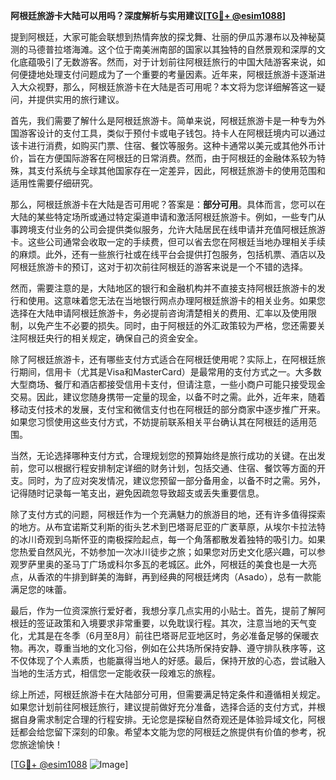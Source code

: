 **阿根廷旅游卡大陆可以用吗？深度解析与实用建议[[TG💪+ @esim1088](https://t.me/s/esim1088)]**

提到阿根廷，大家可能会联想到热情奔放的探戈舞、壮丽的伊瓜苏瀑布以及神秘莫测的马德普拉塔海滩。这个位于南美洲南部的国家以其独特的自然景观和深厚的文化底蕴吸引了无数游客。然而，对于计划前往阿根廷旅行的中国大陆游客来说，如何便捷地处理支付问题成为了一个重要的考量因素。近年来，阿根廷旅游卡逐渐进入大众视野，那么，阿根廷旅游卡在大陆是否可用呢？本文将为您详细解答这一疑问，并提供实用的旅行建议。

首先，我们需要了解什么是阿根廷旅游卡。简单来说，阿根廷旅游卡是一种专为外国游客设计的支付工具，类似于预付卡或电子钱包。持卡人在阿根廷境内可以通过该卡进行消费，如购买门票、住宿、餐饮等服务。这种卡通常以美元或其他外币计价，旨在方便国际游客在阿根廷的日常消费。然而，由于阿根廷的金融体系较为特殊，其支付系统与全球其他国家存在一定差异，因此，阿根廷旅游卡的使用范围和适用性需要仔细研究。

那么，阿根廷旅游卡在大陆是否可用呢？答案是：**部分可用**。具体而言，您可以在大陆的某些特定场所或通过特定渠道申请和激活阿根廷旅游卡。例如，一些专门从事跨境支付业务的公司会提供类似服务，允许大陆居民在线申请并充值阿根廷旅游卡。这些公司通常会收取一定的手续费，但可以省去您在阿根廷当地办理相关手续的麻烦。此外，还有一些旅行社或在线平台会提供打包服务，包括机票、酒店以及阿根廷旅游卡的预订，这对于初次前往阿根廷的游客来说是一个不错的选择。

然而，需要注意的是，大陆地区的银行和金融机构并不直接支持阿根廷旅游卡的发行和使用。这意味着您无法在当地银行网点办理阿根廷旅游卡的相关业务。如果您选择在大陆申请阿根廷旅游卡，务必提前咨询清楚相关的费用、汇率以及使用限制，以免产生不必要的损失。同时，由于阿根廷的外汇政策较为严格，您还需要关注阿根廷央行的相关规定，确保自己的资金安全。

除了阿根廷旅游卡，还有哪些支付方式适合在阿根廷使用呢？实际上，在阿根廷旅行期间，信用卡（尤其是Visa和MasterCard）是最常用的支付方式之一。大多数大型商场、餐厅和酒店都接受信用卡支付，但请注意，一些小商户可能只接受现金交易。因此，建议您随身携带一定量的现金，以备不时之需。此外，近年来，随着移动支付技术的发展，支付宝和微信支付也在阿根廷的部分商家中逐步推广开来。如果您习惯使用这些支付方式，不妨提前联系相关平台确认其在阿根廷的适用范围。

当然，无论选择哪种支付方式，合理规划您的预算始终是旅行成功的关键。在出发前，您可以根据行程安排制定详细的财务计划，包括交通、住宿、餐饮等方面的开支。同时，为了应对突发情况，建议您预留一部分备用金，以备不时之需。另外，记得随时记录每一笔支出，避免因疏忽导致超支或丢失重要信息。

除了支付方式的问题，阿根廷作为一个充满魅力的旅游目的地，还有许多值得探索的地方。从布宜诺斯艾利斯的街头艺术到巴塔哥尼亚的广袤草原，从埃尔卡拉法特的冰川奇观到乌斯怀亚的南极探险起点，每一个角落都散发着独特的吸引力。如果您热爱自然风光，不妨参加一次冰川徒步之旅；如果您对历史文化感兴趣，可以参观罗萨里奥的圣马丁广场或科尔多瓦的老城区。此外，阿根廷的美食也是一大亮点，从香浓的牛排到鲜美的海鲜，再到经典的阿根廷烤肉（Asado），总有一款能满足您的味蕾。

最后，作为一位资深旅行爱好者，我想分享几点实用的小贴士。首先，提前了解阿根廷的签证政策和入境要求非常重要，以免耽误行程。其次，注意当地的天气变化，尤其是在冬季（6月至8月）前往巴塔哥尼亚地区时，务必准备足够的保暖衣物。再次，尊重当地的文化习俗，例如在公共场所保持安静、遵守排队秩序等，这不仅体现了个人素质，也能赢得当地人的好感。最后，保持开放的心态，尝试融入当地的生活方式，相信您一定能收获一段难忘的旅程。

综上所述，阿根廷旅游卡在大陆部分可用，但需要满足特定条件和遵循相关规定。如果您计划前往阿根廷旅行，建议提前做好充分准备，选择合适的支付方式，并根据自身需求制定合理的行程安排。无论您是探秘自然奇观还是体验异域文化，阿根廷都会给您留下深刻的印象。希望本文能为您的阿根廷之旅提供有价值的参考，祝您旅途愉快！

[[TG💪+ @esim1088](https://t.me/s/esim1088) ![Image](https://i.postimg.cc/4NQfJmqS/Snipaste-2025-05-13-00-14-12.png)]